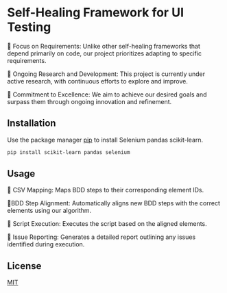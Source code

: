 # Self-Healing Framework for UI Testing

📌 Focus on Requirements: Unlike other self-healing frameworks that depend primarily on code, our project prioritizes adapting to specific requirements.

📌 Ongoing Research and Development: This project is currently under active research, with continuous efforts to explore and improve.

📌 Commitment to Excellence: We aim to achieve our desired goals and surpass them through ongoing innovation and refinement.


## Installation

Use the package manager [pip](https://pip.pypa.io/en/stable/) to install Selenium pandas scikit-learn.

```bash
pip install scikit-learn pandas selenium
```

## Usage

🎯 CSV Mapping: Maps BDD steps to their corresponding element IDs.

🎯BDD Step Alignment: Automatically aligns new BDD steps with the correct elements using our algorithm.

🎯 Script Execution: Executes the script based on the aligned elements.

🎯 Issue Reporting: Generates a detailed report outlining any issues identified during execution.

## License

[MIT](https://choosealicense.com/licenses/mit/)
